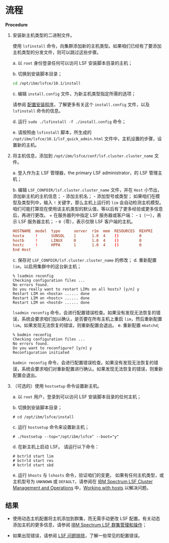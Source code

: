 # 流程

**Procedure**

1. 安装新主机类型的二进制文件。


    使用 `lsfinstall` 命令，向集群添加新的主机类型。如果咱们已经有了要添加主机类型的分发文件，则可以跳过这些步骤。

    a. 以 `root` 身份登录任何可以访问 LSF 安装脚本目录的主机；

    b. 切换到安装脚本目录；

    ```sh
    cd /opt/ibm/lsfce/10.1/install
    ```


    c. 编辑 `install.config` 文件，为新主机类型指定所需的选项；

    请参阅 [配置安装程序](../flexing_your_arm_muscle/lsf_install.md#配置安装程序)，了解更多有关这个 `install.config` 文件，以及 `lsfinstall` 命令的信息。


    d. 运行 `sudo ./lsfinstall -f ./install.config` 命令；

    e. 请按照由 `lsfinstall` 脚本，所生成的 `/opt/ibm/lsfce/10.1/lsf_quick_admin.html` 文件中，主机设置的步骤，设置新的主机。


2. 将主机信息，添加到 `/opt/ibm/lsfce/conf/lsf.cluster.cluster_name` 文件。

    a. 登入作为主 LSF 管理器，the primary LSF administrator，的 LSF 管理主机；

    b. 编辑 `LSF_CONFDIR/lsf.cluster.cluster_name` 文件，并在 `Host` 小节出，添加新主机的主机信息；
        - 添加主机名；
        - 添加型号或类型；
            如果咱们在模型及类型列中，输入 `!` 关键字，那么主机上运行的 `lim` 会自动检测主机模型。
            咱们可能打算现在使用该主机类型的默认值，等以后有了更多经验或更多信息后，再进行更改。
        + 在服务器列中指定 LSF 服务器或客户端：
            - `1`（一），表示 LSF 服务器主机；
            - `0`（零），表示仅限 LSF 客户端的主机。

    ```conf
    HOSTNAME  model  type      server  r1m  mem  RESOURCES  REXPRI
    hosta     !      SUNSOL    1       1.0  4    ()         0
    hostb     !      LINUX     0       1.0  4    ()         0
    hostc     !      HPPA      1       1.0  4    ()         0
    End Host
    ```

    c. 保存对 `LSF_CONFDIR/lsf.cluster.cluster_name` 的修改；
    d. 重新配置 `lim`，以启用集群中的这台新主机；

    ```console
    % lsadmin reconfig
    Checking configuration files ...
    No errors found.
    Do you really want to restart LIMs on all hosts? [y/n] y
    Restart LIM on <hosta> ...... done
    Restart LIM on <hostc> ...... done
    Restart LIM on <hostd> ...... done
    ```

    `lsadmin reconfig` 命令，会进行配置错误检查。如果没有发现无法恢复的错误，系统会要求咱们加以确认，是否要在所有主机上重启 `lim`，然后重新配置 `lim`。如果发现无法恢复的错误，则重新配置会退出。
    e. 重新配置 `mbatchd`;

    ```console
    % badmin reconfig
    Checking configuration files ...
    No errors found.
    Do you want to reconfigure? [y/n] y
    Reconfiguration initiated
    ```

    `badmin reconfig` 命令，会进行配置错误检查。如果没有发现无法恢复的错误，系统会要求咱们对重新配置进行确认。如果发现无法恢复的错误，则重新配置会退出。


3. （可选的）使用 `hostsetup` 命令设置新主机。

    a. 以 `root` 用户，登录到可以访问 LSF 安装脚本目录的任何主机；

    b. 切换到安装脚本目录；

    ```console
    # cd /opt/ibm/lsfce/install
    ```

    c. 运行 `hostsetup` 命令来设置新主机；

    ```console
    # ./hostsetup --top="/opt/ibm/lsfce" --boot="y"
    ```

    d. 在新主机上启动 LSF。
    请运行以下命令：

    ```console
    # bctrld start lim
    # bctrld start res
    # bctrld start sbd
    ```

    e. 运行 `bhosts` 与 `lshosts` 命令，验证咱们的变更。
    如果有任何主机类型，或主机型号为 `UNKNOWN` 或 `DEFAULT`，请参阅在 [IBM Spectrum LSF Cluster Management and Operations](https://www.ibm.com/docs/en/SSWRJV_10.1.0/lsf_welcome/lsf_kc_cluster_ops.html) 中，[Working with hosts](https://www.ibm.com/docs/en/SSWRJV_10.1.0/lsf_admin/chap_hosts_working_with.html) 以解决问题。

## 结果

- 使用动态主机配置将主机添加到群集，而无需手动更改 LSF 配置。有关动态添加主机的更多信息，请参阅 [IBM Spectrum LSF 群集管理和操作](https://www.ibm.com/docs/en/SSWRJV_10.1.0/lsf_welcome/lsf_kc_cluster_ops.html)；

- 如果出现错误，请参阅 [LSF 问题排除](https://www.ibm.com/docs/en/SSWRJV_10.1.0/lsf_admin/chap_troubleshooting_lsf.html#v3523448)，了解一些常见的配置错误。
